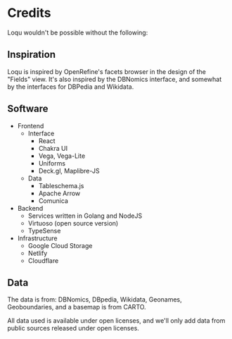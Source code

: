 # Credits

Loqu wouldn't be possible without the following:

## Inspiration

Loqu is inspired by OpenRefine's facets browser in the design of the "Fields" view. It's also inspired by the DBNomics interface, and somewhat by the interfaces for DBPedia and Wikidata.

## Software

- Frontend
  - Interface
    - React
    - Chakra UI
    - Vega, Vega-Lite
    - Uniforms
    - Deck.gl, Maplibre-JS
  - Data
    - Tableschema.js
    - Apache Arrow
    - Comunica
- Backend
  - Services written in Golang and NodeJS
  - Virtuoso (open source version)
  - TypeSense
- Infrastructure
  - Google Cloud Storage
  - Netlify
  - Cloudflare

## Data

The data is from: DBNomics, DBpedia, Wikidata, Geonames, Geoboundaries, and a basemap is from CARTO.

All data used is available under open licenses, and we'll only add data from public sources released under open licenses.